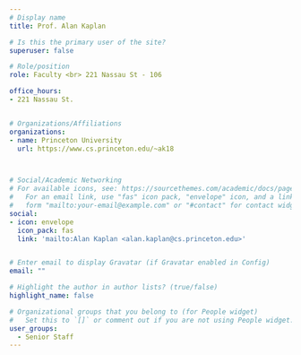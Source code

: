 ```yaml
---
# Display name
title: Prof. Alan Kaplan

# Is this the primary user of the site?
superuser: false

# Role/position
role: Faculty <br> 221 Nassau St - 106

office_hours:
- 221 Nassau St.


# Organizations/Affiliations
organizations:
- name: Princeton University
  url: https://www.cs.princeton.edu/~ak18



# Social/Academic Networking
# For available icons, see: https://sourcethemes.com/academic/docs/page-builder/#icons
#   For an email link, use "fas" icon pack, "envelope" icon, and a link in the
#   form "mailto:your-email@example.com" or "#contact" for contact widget.
social:
- icon: envelope
  icon_pack: fas
  link: 'mailto:Alan Kaplan <alan.kaplan@cs.princeton.edu>'


# Enter email to display Gravatar (if Gravatar enabled in Config)
email: ""

# Highlight the author in author lists? (true/false)
highlight_name: false

# Organizational groups that you belong to (for People widget)
#   Set this to `[]` or comment out if you are not using People widget.
user_groups:
  - Senior Staff
---
```

